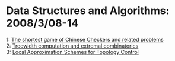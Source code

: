 # Data Structures and Algorithms: 2008/3/08-14  
1: [The shortest game of Chinese Checkers and related problems](https://doi.org/10.48550/arXiv.0803.1245)  
2: [Treewidth computation and extremal combinatorics](https://doi.org/10.48550/arXiv.0803.1321)  
3: [Local Approximation Schemes for Topology Control](https://doi.org/10.48550/arXiv.0803.2174)  